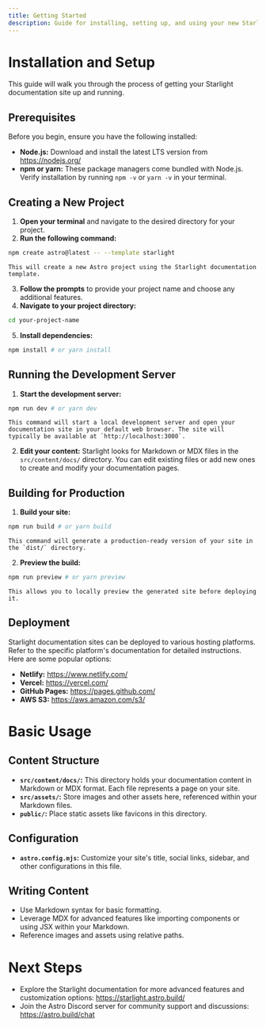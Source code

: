 ```yaml
---
title: Getting Started
description: Guide for installing, setting up, and using your new Starlight documentation site.
---
```


# Installation and Setup

This guide will walk you through the process of getting your Starlight documentation site up and running.

## Prerequisites

Before you begin, ensure you have the following installed:

*   **Node.js:** Download and install the latest LTS version from https://nodejs.org/
*   **npm or yarn:** These package managers come bundled with Node.js. Verify installation by running `npm -v` or `yarn -v` in your terminal.

## Creating a New Project

1.  **Open your terminal** and navigate to the desired directory for your project.
2.  **Run the following command:**

```bash
npm create astro@latest -- --template starlight
```

    This will create a new Astro project using the Starlight documentation template.

3.  **Follow the prompts** to provide your project name and choose any additional features.
4.  **Navigate to your project directory:**

```bash
cd your-project-name
```

5.  **Install dependencies:**

```bash
npm install # or yarn install
```

## Running the Development Server

1.  **Start the development server:**

```bash
npm run dev # or yarn dev
```

    This command will start a local development server and open your documentation site in your default web browser. The site will typically be available at `http://localhost:3000`.

2.  **Edit your content:** Starlight looks for Markdown or MDX files in the `src/content/docs/` directory. You can edit existing files or add new ones to create and modify your documentation pages.

## Building for Production

1.  **Build your site:**

```bash
npm run build # or yarn build
```

    This command will generate a production-ready version of your site in the `dist/` directory.

2.  **Preview the build:**

```bash
npm run preview # or yarn preview
```

    This allows you to locally preview the generated site before deploying it.

## Deployment

Starlight documentation sites can be deployed to various hosting platforms. Refer to the specific platform's documentation for detailed instructions. Here are some popular options:

*   **Netlify:** https://www.netlify.com/
*   **Vercel:** https://vercel.com/
*   **GitHub Pages:** https://pages.github.com/
*   **AWS S3:** https://aws.amazon.com/s3/

# Basic Usage

## Content Structure

*   **`src/content/docs/`:** This directory holds your documentation content in Markdown or MDX format. Each file represents a page on your site.
*   **`src/assets/`:** Store images and other assets here, referenced within your Markdown files.
*   **`public/`:** Place static assets like favicons in this directory.

## Configuration

*   **`astro.config.mjs`:** Customize your site's title, social links, sidebar, and other configurations in this file.

## Writing Content

*   Use Markdown syntax for basic formatting.
*   Leverage MDX for advanced features like importing components or using JSX within your Markdown.
*   Reference images and assets using relative paths.

# Next Steps

*   Explore the Starlight documentation for more advanced features and customization options: https://starlight.astro.build/
*   Join the Astro Discord server for community support and discussions: https://astro.build/chat

